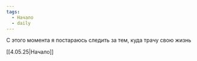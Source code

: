 ```yaml
---
tags:
  - Начало
  - daily
---
```




С этого момента я постараюсь следить за тем, куда трачу свою жизнь

[[4.05.25|Начало]]
